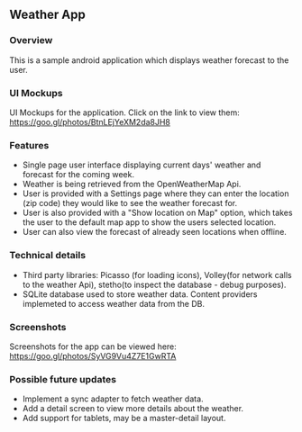 ## Weather App

### Overview
This is a sample android application which displays weather forecast to the user. 

### UI Mockups
UI Mockups for the application. Click on the link to view them:
https://goo.gl/photos/BtnLEjYeXM2da8JH8

### Features
- Single page user interface displaying current days' weather and forecast for the coming week.
- Weather is being retrieved from the OpenWeatherMap Api.
- User is provided with a Settings page where they can enter the location (zip code) they would like to see the weather forecast for.
- User is also provided with a "Show location on Map" option, which takes the user to the default map app to show the users selected location.
- User can also view the forecast of already seen locations when offline.

### Technical details
- Third party libraries: Picasso (for loading icons), Volley(for network calls to the weather Api), stetho(to inspect the database - debug purposes).
- SQLite database used to store weather data. Content providers implemeted to access weather data from the DB.

### Screenshots
Screenshots for the app can be viewed here:
https://goo.gl/photos/SyVG9Vu4Z7E1GwRTA

### Possible future updates
- Implement a sync adapter to fetch weather data.
- Add a detail screen to view more details about the weather.
- Add support for tablets, may be a master-detail layout.


